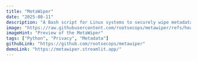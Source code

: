 ```yaml
---
title: "MetaWiper"
date: "2025-08-11"
description: "A Bash script for Linux systems to securely wipe metadata from various file types, enhancing user privacy and data security."
image: "https://raw.githubusercontent.com/rootsecops/metawiper/refs/heads/main/assests/metawiper.streamlit.app.jpeg"
imageHint: "Preview of the MetaWiper"
tags: ["Python", "Privacy", "Metadata"]
githubLink: "https://github.com/rootsecops/metawiper"
demoLink: "https://metawiper.streamlit.app/"
---
```

 

